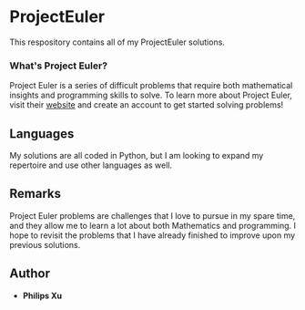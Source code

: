 # ProjectEuler
This respository contains all of my ProjectEuler solutions. 

### What's Project Euler?
Project Euler is a series of difficult problems that require both mathematical insights and programming skills to solve. To learn more about Project Euler, visit their [website](https://projecteuler.net/) and create an account to get started solving problems!

## Languages
My solutions are all coded in Python, but I am looking to expand my repertoire and use other languages as well.

## Remarks
Project Euler problems are challenges that I love to pursue in my spare time, and they allow me to learn a lot about both Mathematics and programming. I hope to revisit the problems that I have already finished to improve upon my previous solutions.

## Author
* **Philips Xu**
